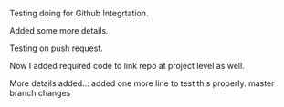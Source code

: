 Testing doing for Github Integrtation.

Added some more details.

Testing on push request.

Now I added required code to link repo at project level as well.

More details added...
added one more line to test this properly.
master branch changes
